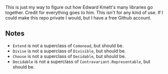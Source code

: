 
This is just my way to figure out how Edward Kmett's many libraries go together. Credit for everything goes to him. This isn't for any kind of use. If I could make this repo private I would, but I have a free Github account.

## Notes
* `Extend` is not a superclass of `Comonoad`, but should be.
* `Divise` is not a superclass of `Divisible`, but should be.
* `Choose` is not a superclass of `Decidable`, but should be.
* `Decidable` is not a superclass of `Contravariant.Representable`, but should be.
